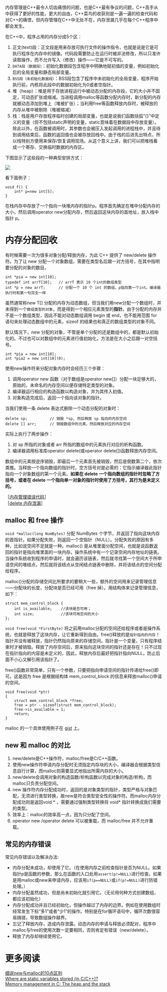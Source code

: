 内存管理是C++最令人切齿痛恨的问题，也是C++最有争议的问题，C++高手从中获得了更好的性能，更大的自由，C++菜鸟的收获则是一遍一遍的检查代码和对C++的痛恨，但内存管理在C++中无处不在，内存泄漏几乎在每个C++程序中都会发生。

在C++中，程序占用的内存分成5个区：

1. 正文(text)段：正文段是用来存放可执行文件的操作指令，也就是说是它是可执行程序在内存中的镜像。代码段需要防止在运行时被非法修改，所以只准许读取操作，而不允许写入（修改）操作——它是不可写的。
2. `DATA段（数据段）`：初始化数据段包含程序中明确地赋初值的变量，例如初始化后的全局变量和静态局部变量。
3. `BSS段（未初始化数据段）`：BSS段包含了程序中未初始化的全局变量，程序开始执行前，内核将此段中的数据初始化为0或者空指针。
4. 堆（heap）：堆是用于存放进程运行中被动态分配的内存段，它的大小并不固定，可动态扩张或缩减。当进程调用malloc等函数分配内存时，新分配的内存就被动态添加到堆上（堆被扩张）；当利用free等函数释放内存时，被释放的内存从堆中被剔除（堆被缩减）
5. 栈：栈是用户存放程序临时创建的局部变量，也就是说我们函数括弧“{}”中定义的变量（但不包括static声明的变量，static意味着在数据段中存放变量）。除此以外，在函数被调用时，其参数也会被压入发起调用的进程栈中，并且待到调用结束后，函数的返回值也会被存放回栈中。由于栈的后进先出特点，所以栈特别方便用来保存/恢复调用现场。从这个意义上讲，我们可以把堆栈看成一个寄存、交换临时数据的内存区。

下图显示了这些段的一种典型安排方式：

![][1]

看下面例子：

    void f() { 
        int* p=new int[5]; 
    }

在栈内存中存放了一个指向一块堆内存的指针p。程序首先确定在堆中分配内存的大小，然后调用operator new分配内存，然后返回这块内存的首地址，放入栈中指针 p。

# 内存分配回收

有时候需要一次为很多对象分配/释放内存，为此 C++ 提供了 new/delete 操作符。为了让 new 分配一个对象数组，需要在类型名后跟一对方括号，在其中指明要分配的对象的数目。

    int *pia = new int[10];
    typedef int arrT[10];   // arrT 表示 10 个int的数组类型 
    int *p = new arrT;      // 分配一个 10 个 int 的数组，p指向第一个int。编译器执行时和第一句完全一样

虽然通常称new T[] 分配的内存为动态数组，但当我们用new分配一个数组时，并未得到一个`数组类型的对象`，而是得到一个相应元素类型的**指针**。由于分配的内存并不是一个数组类型，因此不能对动态数组调用 begin 或 end，也不能用范围 for 语句来处理动态数组中的元素，sizeof 的结果也和真正的数组类型的对象不同。

默认情况下，new 分配的对象，不管是单个分配的还是数组中的，都是默认初始化的。不过也可以对数组中的元素进行值初始化，方法是在大小之后跟一对空括号。

    int *pia = new int[10];
    int *pia2 = new int[10](0);

使用new操作符来分配对象内存时会经历三个步骤：

1. 调用operator new 函数（对于数组是operator new[]）分配一块足够大的，原始的，未命名的内存空间以便存储特定类型的对象。
2. 编译器运行相应的构造函数以构造对象，并为其传入初值。
3. 对象构造完成后，返回一个指向该对象的指针。

当我们使用一条 delete 表达式删除一个动态分配的对象时：

    delete sp;          // 销毁 *sp, 然后释放 sp 指向的内存空间
    delete [] arr;      // 销毁数组中的元素，然后释放对应的内存空间

实际上执行了两步操作：

1. 对 sp 所指的对象或者 arr 所指的数组中的元素执行对应的析构函数。
2. 编译器调用标准库operator delete(或operator delete[])函数释放内存空间。

数组中的元素按逆序销毁，即最后一个元素首先被销毁，然后是倒数第二个，依次类推。当释放一个指向数组的指针时，空方括号对是必需的：它指示编译器此指针指向一个对象数组的第一个元素。**如果在 delete 一个指向数组的指针时忽略了方括号，或者在 delete 一个指向单一对象的指针时使用了方括号，其行为是未定义的。**

［[内存管理错误代码](http://www.nowcoder.com/questionTerminal/84598a88502c499d995db941c5fb62a2)］  
［[delete 内存泄漏](http://www.nowcoder.com/questionTerminal/9fb652d48bee45bcb47771b2e3c6f690)］  

## malloc 和 free 操作

`void *malloc(long NumBytes)` 分配 NumBytes 个字节，并返回了指向这块内存的首指针。如果分配失败，则返回一个空指针（NULL）。分配失败的原因有多种，比如说空间不足就是一种。malloc() 是从堆里面分配空间，也就是说函数返回的指针是指向堆里面的一块内存。操作系统中有一个记录空闲内存地址的链表。当操作系统收到程序的申请时，就会遍历该链表，然后就寻找第一个空间大于所申请空间的堆结点，然后就将该结点从空闲结点链表中删除，并将该结点的空间分配给程序。

malloc()分配的存储空间比所要求的要稍大一些，额外的空间用来记录管理信息——分配块的长度，分配块是否已经可用（free 掉）。用结构体来记录管理信息，如下：

    struct mem_control_block { 
        int is_available;    //该块是否可用；
        int size;            //该块可用空间的大小 
    };

`void free(void *FirstByte)` 将之前用malloc分配的空间还给程序或者是操作系统，也就是释放了这块内存，让它重新得到自由。free()释放的是`指针指向的内存`！指针并没有被释放，指针仍然指向原来的存储空间。指针是一个变量，只有程序结束时才被销毁。释放了内存空间后，原来指向这块空间的指针还是存在！只不过现在指针指向的内容是未定义的，因此，释放内存后最好把指针指向NULL，防止后面不小心又解引用该指针了。

free()函数非常简单，只有一个参数，只要把指向申请空间的指针传递给free()即可。这是因为 free 是根据结构体 mem_control_block 的信息来释放malloc()申请的空间。

    void free(void *ptr)
    {
        struct mem_control_block *free;
        free = ptr - sizeof(struct mem_control_block);
        free->is_available = 1;
        return;
    }

malloc 的一个具体使用例子在 [gist](https://gist.github.com/xuelangZF/573b1da0fbe0e7c6a568bd9530456766) 上。

## new 和 malloc 的对比

1. new/delete是C++操作符，malloc/free是C/C++函数。
2. 使用new操作符申请内存分配时无须指定内存块的大小，编译器会根据类型信息自行计算，而malloc则需要显式地指出所需内存的大小。
3. new/delete会调用对象的构造函数/析构函数以完成对象的构造/析构，而malloc只负责分配空间。
4. new 操作符内存分配成功时，返回的是对象类型的指针，类型严格与对象匹配，无须进行类型转换，故new是符合类型安全性的操作符。而malloc内存分配成功则是返回void * ，需要通过强制类型转换将 void* 指针转换成我们需要的类型。
5. 效率上：malloc的效率高一点，因为只分配了空间。
6. operator new /operator delete 可以被重载，而 malloc/free 并不允许重载。

## 常见的内存错误

常见内存错误以及解决办法:

* 内存分配未成功，却使用了它。（在使用内存之前检查指针是否为NULL。如果指针p是函数的参数，那么在函数的入口处用`assert(p!=NULL)`进行检查。如果是用malloc或new来申请内存，应该用`if(p==NULL)`或`if(p!=NULL)`进行防错处理。）
* 内存分配虽然成功，但是尚未初始化就引用它。（无论用何种方式创建数组，都应该初始化）
* 内存分配成功并且已经初始化，但操作越过了内存的边界。例如在使用数组时经常发生下标“多1”或者“少1”的操作。特别是在for循环语句中，循环次数很容易搞错，导致数组操作越界。
* 忘记了释放内存，造成内存泄露。动态内存的申请与释放必须配对，程序中malloc与free的使用次数一定要相同，否则肯定有错误（new/delete）。
* 释放了内存却继续使用它。

# 更多阅读
  
[细说new与malloc的10点区别](http://www.cnblogs.com/QG-whz/p/5140930.html)  
[Where are static variables stored (in C/C++)?](http://stackoverflow.com/questions/93039/where-are-static-variables-stored-in-c-c)    
[Memory management in C: The heap and the stack](http://www.inf.udec.cl/~leo/teoX.pdf)    

[1]: http://7xrlu9.com1.z0.glb.clouddn.com/C++_Memory_1.jpg

